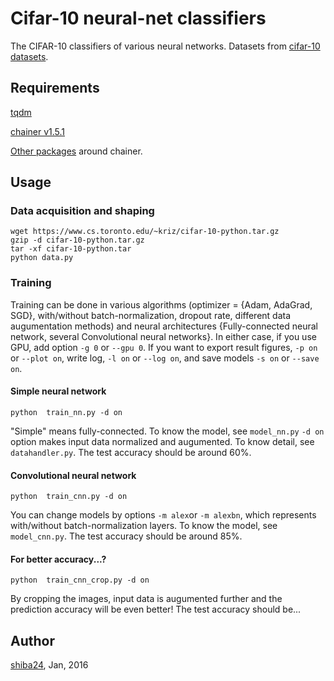 Cifar-10 neural-net classifiers
======

The CIFAR-10 classifiers of various neural networks. Datasets from [cifar-10 datasets](http://www.cs.toronto.edu/~kriz/cifar.html).

## Requirements
[tqdm](https://github.com/noamraph/tqdm)

[chainer v1.5.1](http://chainer.org/)

[Other packages](https://github.com/pfnet/chainer#requirements) around chainer.


## Usage
### Data acquisition and shaping
```
wget https://www.cs.toronto.edu/~kriz/cifar-10-python.tar.gz
gzip -d cifar-10-python.tar.gz
tar -xf cifar-10-python.tar
python data.py
```

### Training

Training can be done in various algorithms (optimizer = {Adam, AdaGrad, SGD}, with/without batch-normalization, dropout rate, different data augumentation methods) and neural architectures {Fully-connected neural network, several Convolutional neural networks}.  In either case, if you use GPU, add option ```-g 0``` or ```--gpu 0```.  If you want to export result figures, ```-p on``` or ```--plot on```, write log, ```-l on``` or ```--log on```, and save models ```-s on``` or ```--save on```.

#### Simple neural network
```
python  train_nn.py -d on
```
"Simple" means fully-connected. To know the model, see ```model_nn.py```
```-d on``` option makes input data normalized and augumented. To know detail, see ```datahandler.py```. The test accuracy should be around 60%.


#### Convolutional neural network

```
python  train_cnn.py -d on
```
You can change models by options ```-m alex```or ```-m alexbn```, which represents with/without batch-normalization layers. To know the model, see ```model_cnn.py```. The test accuracy should be around 85%.


#### For better accuracy...?
```
python  train_cnn_crop.py -d on
```
By cropping the images, input data is augumented further and the prediction accuracy will be even better! The test accuracy should be...


## Author

[shiba24](https://github.com/shiba24), Jan, 2016

